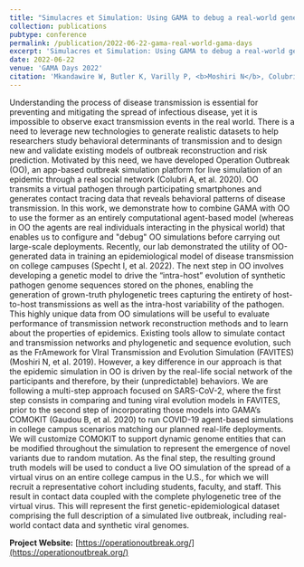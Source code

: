 ```yaml
---
title: "Simulacres et Simulation: Using GAMA to debug a real-world genetic-epidemiology outbreak simulator"
collection: publications
pubtype: conference
permalink: /publication/2022-06-22-gama-real-world-gama-days
excerpt: 'Simulacres et Simulation: Using GAMA to debug a real-world genetic-epidemiology outbreak simulator'
date: 2022-06-22
venue: 'GAMA Days 2022'
citation: 'Mkandawire W, Butler K, Varilly P, <b>Moshiri N</b>, Colubri A (2022). "Simulacres et Simulation: Using GAMA to debug a real-world genetic-epidemiology outbreak simulator." <i>GAMA Days 2022</i>. Talk.'
---
```

Understanding the process of disease transmission is essential for preventing and mitigating the spread of infectious disease, yet it is impossible to observe exact transmission events in the real world. There is a need to leverage new technologies to generate realistic datasets to help researchers study behavioral determinants of transmission and to design new and validate existing models of outbreak reconstruction and risk prediction. Motivated by this need, we have developed Operation Outbreak (OO), an app-based outbreak simulation platform for live simulation of an epidemic through a real social network (Colubri A, et al. 2020). OO transmits a virtual pathogen through participating smartphones and generates contact tracing data that reveals behavioral patterns of disease transmission. In this work, we demonstrate how to combine GAMA with OO to use the former as an entirely computational agent-based model (whereas in OO the agents are real individuals interacting in the physical world) that enables us to configure and "debug" OO simulations before carrying out large-scale deployments. Recently, our lab demonstrated the utility of OO-generated data in training an epidemiological model of disease transmission on college campuses (Specht I, et al. 2022). The next step in OO involves developing a genetic model to drive the “intra-host” evolution of synthetic pathogen genome sequences stored on the phones, enabling the generation of grown-truth phylogenetic trees capturing the entirety of host-to-host transmissions as well as the intra-host variability of the pathogen. This highly unique data from OO simulations will be useful to evaluate performance of transmission network reconstruction methods and to learn about the properties of epidemics. Existing tools allow to simulate contact and transmission networks and phylogenetic and sequence evolution, such as the FrAmework for VIral Transmission and Evolution Simulation (FAVITES) (Moshiri N, et al. 2019). However, a key difference in our approach is that the epidemic simulation in OO is driven by the real-life social network of the participants and therefore, by their (unpredictable) behaviors. We are following a multi-step approach focused on SARS-CoV-2, where the first step consists in comparing and tuning viral evolution models in FAVITES, prior to the second step of incorporating those models into GAMA’s COMOKIT (Gaudou B, et al. 2020) to run COVID-19 agent-based simulations in college campus scenarios matching our planned real-life deployments. We will customize COMOKIT to support dynamic genome entities that can be modified throughout the simulation to represent the emergence of novel variants due to random mutation. As the final step, the resulting ground truth models will be used to conduct a live OO simulation of the spread of a virtual virus on an entire college campus in the U.S., for which we will recruit a representative cohort including students, faculty, and staff. This result in contact data coupled with the complete phylogenetic tree of the virtual virus. This will represent the first genetic-epidemiological dataset comprising the full description of a simulated live outbreak, including real-world contact data and synthetic viral genomes.

**Project Website:** [https://operationoutbreak.org/](https://operationoutbreak.org/)
